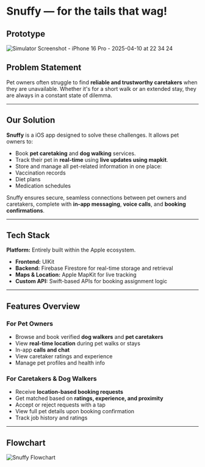 # Snuffy — for the tails that wag!

## Prototype 

![Simulator Screenshot - iPhone 16 Pro - 2025-04-10 at 22 34 24](https://github.com/user-attachments/assets/37274539-0ec9-4237-8a36-dea9ef3a1962)






## Problem Statement
Pet owners often struggle to find **reliable and trustworthy caretakers** when they are unavailable. Whether it's for a short walk or an extended stay, they are always in a constant state of dilemma.

---

## Our Solution

**Snuffy** is a iOS app designed to solve these challenges. It allows pet owners to:

-  Book **pet caretaking** and **dog walking** services.
-  Track their pet in **real-time** using **live updates using mapkit**.
-  Store and manage all pet-related information in one place:
  - Vaccination records
  - Diet plans
  - Medication schedules

Snuffy ensures secure, seamless connections between pet owners and caretakers, complete with **in-app messaging**, **voice calls**, and **booking confirmations**.

---

##  Tech Stack

**Platform:** Entirely built within the Apple ecosystem.

- **Frontend:** UIKit
- **Backend:** Firebase Firestore for real-time storage and retrieval
- **Maps & Location:** Apple MapKit for live tracking
- **Custom API:** Swift-based APIs for booking assignment logic

---

## Features Overview

### For Pet Owners

- Browse and book verified **dog walkers** and **pet caretakers**
- View **real-time location** during pet walks or stays
- In-app **calls and chat**
- View caretaker ratings and experience
- Manage pet profiles and health info

### For Caretakers & Dog Walkers

- Receive **location-based booking requests**
- Get matched based on **ratings, experience, and proximity**
- Accept or reject requests with a tap
- View full pet details upon booking confirmation
- Track job history and ratings

---

## Flowchart 

![Snuffy Flowchart](https://github.com/user-attachments/assets/34bc0a28-294e-477f-964d-94555be219bd)




